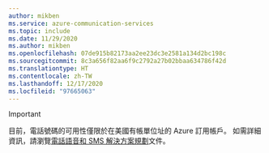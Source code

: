 ```yaml
---
author: mikben
ms.service: azure-communication-services
ms.topic: include
ms.date: 11/29/2020
ms.author: mikben
ms.openlocfilehash: 07de915b82173aa2ee23dc3e2581a134d2bc198c
ms.sourcegitcommit: 8c3a656f82aa6f9c2792a27b02bbaa634786f42d
ms.translationtype: HT
ms.contentlocale: zh-TW
ms.lasthandoff: 12/17/2020
ms.locfileid: "97665063"
---
```

> [!IMPORTANT]
> 目前，電話號碼的可用性僅限於在美國有帳單位址的 Azure 訂用帳戶。 如需詳細資訊，請瀏覽[電話語音和 SMS 解決方案規劃](/azure/communication-services/concepts/telephony-sms/plan-solution)文件。